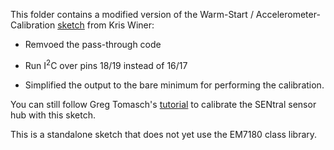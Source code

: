 This folder contains a modified version of the Warm-Start / Accelerometer-Calibration 
[sketch](https://github.com/kriswiner/EM7180_SENtral_sensor_hub/tree/master/WarmStartandAccelCal) from Kris Winer:

<ul>
<li>Remvoed the pass-through code 
<p><li>Run I<sup>2</sup>C over pins 18/19 instead of 16/17
<p><li> Simplified the output to the bare minimum for performing the calibration.
</ul>

You can still follow Greg Tomasch's 
[tutorial](https://github.com/kriswiner/EM7180_SENtral_sensor_hub/wiki/F.-Magnetometer-and-Accelerometer-Calibration) 
to calibrate the SENtral sensor hub with this sketch.

This is a standalone sketch that does not yet use the EM7180 class library.

